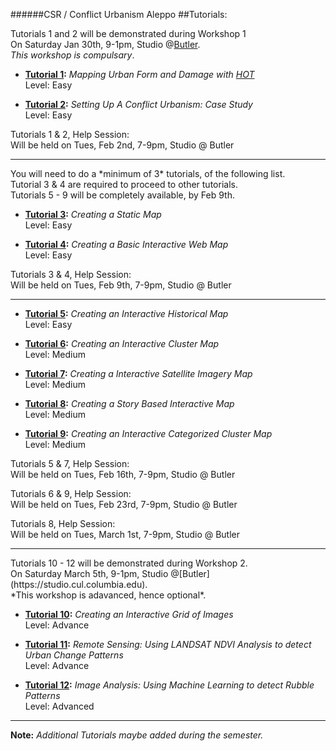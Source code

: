 ######CSR / Conflict Urbanism Aleppo
##Tutorials:

Tutorials 1 and 2 will be demonstrated during Workshop 1</br>
On Saturday Jan 30th, 9-1pm, Studio @[Butler](https://studio.cul.columbia.edu).</br>
*This workshop is compulsary*.

+ **[Tutorial 1](/Tutorials/Tutorial01/README.md):** 
*Mapping Urban Form and Damage with [HOT](http://hotosm.org)* </br>
Level: Easy

+ **[Tutorial 2](/Tutorials/Tutorial02/README.md):** 
*Setting Up A Conflict Urbanism: Case Study*</br>
Level: Easy

Tutorials 1 & 2, Help Session:</br>
Will be held on Tues, Feb 2nd, 7-9pm, Studio @ Butler

<hr/>
You will need to do a *minimum of 3* tutorials, of the following list. </br>
Tutorial 3 & 4 are required to proceed to other tutorials.</br>
Tutorials 5 - 9 will be completely available, by Feb 9th.</br>


+ **[Tutorial 3](/Tutorials/Tutorial03/README.md):** 
*Creating a Static Map*</br>
Level: Easy

+ **[Tutorial 4](/Tutorials/Tutorial04/README.md):** 
*Creating a Basic Interactive Web Map*</br>
Level: Easy

Tutorials 3 & 4, Help Session:</br>
Will be held on Tues, Feb 9th, 7-9pm, Studio @ Butler</br>

<hr/>

+ **[Tutorial 5](/Tutorials/Tutorial05/README.md):** 
*Creating an Interactive Historical Map*</br>
Level: Easy

+ **[Tutorial 6](/Tutorials/Tutorial06/README.md):** 
*Creating an Interactive Cluster Map*</br>
Level: Medium

+ **[Tutorial 7](/Tutorials/Tutorial07/README.md):** 
*Creating a Interactive Satellite Imagery Map*</br>
Level: Medium

+ **[Tutorial 8](/Tutorials/Tutorial08/README.md):** 
*Creating a Story Based Interactive Map*</br>
Level: Medium

+ **[Tutorial 9](/Tutorials/Tutorial09/README.md):** 
*Creating an Interactive Categorized Cluster Map*</br>
Level: Medium

Tutorials 5 & 7, Help Session:</br>
Will be held on Tues, Feb 16th, 7-9pm, Studio @ Butler

Tutorials 6 & 9, Help Session:</br>
Will be held on Tues, Feb 23rd, 7-9pm, Studio @ Butler

Tutorials 8, Help Session:</br>
Will be held on Tues, March 1st, 7-9pm, Studio @ Butler

<hr/>
Tutorials 10 - 12 will be demonstrated during Workshop 2. </br> 
On Saturday March 5th, 9-1pm, Studio @[Butler](https://studio.cul.columbia.edu).</br>
*This workshop is adavanced, hence optional*.

+ **[Tutorial 10](/Tutorials/Tutorial10/README.md):** 
*Creating an Interactive Grid of Images*</br>
Level: Advance

+ **[Tutorial 11](/Tutorials/Tutorial11/README.md):** 
*Remote Sensing: Using LANDSAT NDVI Analysis to detect Urban Change Patterns*</br>
Level: Advance

+ **[Tutorial 12](/Tutorials/Tutorial12/README.md):** 
*Image Analysis: Using Machine Learning to detect Rubble Patterns*</br>
Level: Advanced

<hr/>

**Note:**
*Additional Tutorials maybe added during the semester.*
